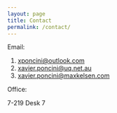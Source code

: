 ```yaml
---
layout: page
title: Contact
permalink: /contact/
---
```


Email:

1. <xponcini@outlook.com>
1. <xavier.poncini@uq.net.au>
1. <xavier.poncini@maxkelsen.com>

Office: 

7-219 Desk 7